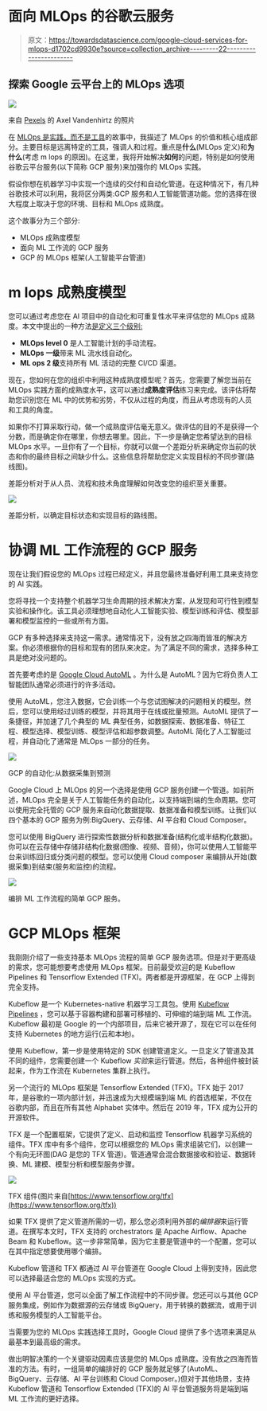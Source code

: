 # 面向 MLOps 的谷歌云服务

> 原文：<https://towardsdatascience.com/google-cloud-services-for-mlops-d1702cd9930e?source=collection_archive---------22----------------------->

## 探索 Google 云平台上的 MLOps 选项

![](img/1c485b108a1cbeb9307ff09662262587.png)

来自 [Pexels](https://www.pexels.com/photo/aerial-photo-of-black-spiral-staircase-929280/?utm_content=attributionCopyText&utm_medium=referral&utm_source=pexels) 的 Axel Vandenhirtz 的照片

在 [MLOps 是实践，而不是工具](https://medium.com/technoesis/mlops-is-a-practice-not-a-tool-41674c5bdad7)的故事中，我描述了 MLOps 的价值和核心组成部分。主要目标是远离特定的工具，强调人和过程。重点是**什么**(MLOps 定义)和**为什么**(考虑 m lops 的原因)。在这里，我将开始解决**如何**的问题，特别是如何使用谷歌云平台服务(以下简称 GCP 服务)来加强你的 MLOps 实践。

假设你想在机器学习中实现一个连续的交付和自动化管道。在这种情况下，有几种谷歌技术可以利用，我将区分两类:GCP 服务和人工智能管道功能。您的选择在很大程度上取决于您的环境、目标和 MLOps 成熟度。

这个故事分为三个部分:

*   MLOps 成熟度模型
*   面向 ML 工作流的 GCP 服务
*   GCP 的 MLOps 框架(人工智能平台管道)

# **m lops 成熟度模型**

您可以通过考虑您在 AI 项目中的自动化和可重复性水平来评估您的 MLOps 成熟度。本文中提出的一种方法[是定义三个级别:](https://cloud.google.com/solutions/machine-learning/mlops-continuous-delivery-and-automation-pipelines-in-machine-learning)

*   **MLOps level 0** 是人工智能计划的手动流程。
*   **MLOps 一级**带来 ML 流水线自动化。
*   **ML ops 2 级**支持所有 ML 活动的完整 CI/CD 渠道。

现在，您如何在您的组织中利用这种成熟度模型呢？首先，您需要了解您当前在 MLOps 实践方面的成熟度水平，这可以通过**成熟度评估**练习来完成。该评估将帮助您识别您在 ML 中的优势和劣势，不仅从过程的角度，而且从考虑现有的人员和工具的角度。

如果你不打算采取行动，做一个成熟度评估毫无意义。做评估的目的不是获得一个分数，而是确定你在哪里，你想去哪里。因此，下一步是确定您希望达到的目标 MLOps 水平。一旦你有了一个目标，你就可以做一个差距分析来确定你当前的状态和你的最终目标之间缺少什么。这些信息将帮助您定义实现目标的不同步骤(路线图)。

差距分析对于从人员、流程和技术角度理解如何改变您的组织至关重要。

![](img/4052f03c56ba828a2b27b8449003b3bd.png)

差距分析，以确定目标状态和实现目标的路线图。

# **协调 ML 工作流程的 GCP 服务**

现在让我们假设您的 MLOps 过程已经定义，并且您最终准备好利用工具来支持您的 AI 实践。

您将寻找一个支持整个机器学习生命周期的技术解决方案，从发现和可行性到模型实验和操作化。该工具必须理想地自动化人工智能实验、模型训练和评估、模型部署和模型监控的一些或所有方面。

GCP 有多种选择来支持这一需求。通常情况下，没有放之四海而皆准的解决方案。你必须根据你的目标和现有的团队来决定。为了满足不同的需求，选择多种工具是绝对没问题的。

首先要考虑的是 [Google Cloud AutoML](https://cloud.google.com/automl) 。为什么是 AutoML？因为它将负责人工智能团队通常必须进行的许多活动。

使用 AutoML，您注入数据，它会训练一个与您试图解决的问题相关的模型。然后，您可以使用经过训练的模型，并将其用于在线或批量预测。AutoML 提供了一条捷径，并加速了几个典型的 ML 典型任务，如数据探索、数据准备、特征工程、模型选择、模型训练、模型评估和超参数调整。AutoML 简化了人工智能过程，并自动化了通常是 MLOps 一部分的任务。

![](img/3ee14fad1bca91704003839b728e17e6.png)

GCP 的自动化:从数据采集到预测

Google Cloud 上 MLOps 的另一个选择是使用 GCP 服务创建一个管道。如前所述，MLOps 完全是关于人工智能任务的自动化，以支持端到端的生命周期。您可以使用完全托管的 GCP 服务来自动化数据提取、数据准备和模型训练。让我们以四个基本的 GCP 服务为例:BigQuery、云存储、AI 平台和 Cloud Composer。

您可以使用 BigQuery 进行探索性数据分析和数据准备(结构化或半结构化数据)。你可以在云存储中存储非结构化数据(图像、视频、音频)，你可以使用人工智能平台来训练回归或分类问题的模型。您可以使用 Cloud composer 来编排从开始(数据采集)到结束(服务和监控)的流程。

![](img/604cdd46d9fd5be6467f550de01385ac.png)

编排 ML 工作流程的简单 GCP 服务。

# **GCP MLOps 框架**

我刚刚介绍了一些支持基本 MLOps 流程的简单 GCP 服务选项。但是对于更高级的需求，您可能想要考虑使用 MLOps 框架。目前最受欢迎的是 Kubeflow Pipelines 和 Tensorflow Extended (TFX)。两者都是开源框架，在 GCP 上得到完全支持。

Kubeflow 是一个 Kubernetes-native 机器学习工具包。使用 [Kubeflow Pipelines](https://www.kubeflow.org/docs/components/pipelines/pipelines/) ，您可以基于容器构建和部署可移植的、可伸缩的端到端 ML 工作流。Kubeflow 最初是 Google 的一个内部项目，后来它被开源了，现在它可以在任何支持 Kubernetes 的地方运行(云和本地)。

使用 Kubeflow，第一步是使用特定的 SDK 创建管道定义。一旦定义了管道及其不同的组件，您需要创建一个 Kubeflow *实验*来运行管道。然后，各种组件被封装起来，作为工作流在 Kubernetes 集群上执行。

另一个流行的 MLOps 框架是 Tensorflow Extended (TFX)。TFX 始于 2017 年，是谷歌的一项内部计划，并迅速成为大规模端到端 ML 的首选框架，不仅在谷歌内部，而且在所有其他 Alphabet 实体中。然后在 2019 年，TFX 成为公开的开源软件。

TFX 是一个配置框架，它提供了定义、启动和监控 Tensorflow 机器学习系统的组件。TFX 库中有多个组件，您可以根据您的 MLOps 需求组装它们，以创建一个有向无环图(DAG 是您的 TFX 管道)。管道通常会混合数据接收和验证、数据转换、ML 建模、模型分析和模型服务步骤。

![](img/8231bc708318902a0b036f926399dec8.png)

TFX 组件(图片来自[https://www.tensorflow.org/tfx](https://www.tensorflow.org/tfx))

如果 TFX 提供了定义管道所需的一切，那么您必须利用外部的*编排器*来运行管道。在撰写本文时，TFX 支持的 orchestrators 是 Apache Airflow、Apache Beam 和 Kubeflow。这一步非常简单，因为它主要是管道中的一个配置，您可以在其中指定想要使用哪个编排。

Kubeflow 管道和 TFX 都通过 AI 平台管道在 Google Cloud 上得到支持，因此您可以选择最适合您的 MLOps 实现的方式。

使用 AI 平台管道，您可以全面了解工作流程中的不同步骤。您还可以与其他 GCP 服务集成，例如作为数据源的云存储或 BigQuery，用于转换的数据流，或用于训练和服务模型的人工智能平台。

当需要为您的 MLOps 实践选择工具时，Google Cloud 提供了多个选项来满足从最基本到最高级的需求。

做出明智决策的一个关键驱动因素应该是您的 MLOps 成熟度。没有放之四海而皆准的方法。有时，一组简单的编排好的 GCP 服务就足够了(AutoML、BigQuery、云存储、AI 平台训练和 Cloud Composer。)但对于其他场景，支持 Kubeflow 管道和 Tensorflow Extended (TFX)的 AI 平台管道服务将是端到端 ML 工作流的更好选择。